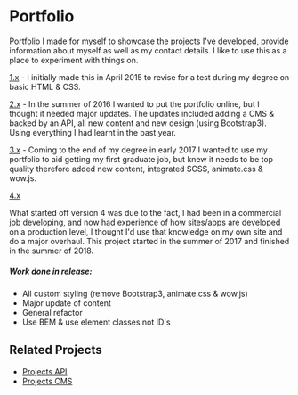 # Portfolio

Portfolio I made for myself to showcase the projects I've developed, provide information about myself as well as my contact details. I like to use this as a place to experiment with things on.

[1.x](https://github.com/jahidulpabelislam/portfolio/tree/releases/tag/v1) - I initially made this in April 2015 to revise for a test during my degree on basic HTML &amp; CSS.

[2.x](https://github.com/jahidulpabelislam/portfolio/tree/releases/tag/v2) - In the summer of 2016 I wanted to put the portfolio online, but I thought it needed major updates. The updates included adding a CMS & backed by an API, all new content and new design (using Bootstrap3). Using everything I had learnt in the past year.

[3.x](https://github.com/jahidulpabelislam/portfolio/tree/releases/tag/v3) - Coming to the end of my degree in early 2017 I wanted to use my portfolio to aid getting my first graduate job, but knew it needs to be top quality therefore added new content, integrated SCSS, animate.css &amp; wow.js.



[4.x](https://github.com/jahidulpabelislam/portfolio/tree/releases/tag/v4)

What started off version 4 was due to the fact, I had been in a commercial job developing, and now had experience of how sites/apps are developed on a production level, I thought I'd use that knowledge on my own site and do a major overhaul. This project started in the summer of 2017 and finished in the summer of 2018.

##### Work done in release:

- All custom styling (remove Bootstrap3, animate.css &amp; wow.js)
- Major update of content
- General refactor
- Use BEM &amp; use element classes not ID's

## Related Projects

- [Projects API](https://github.com/jahidulpabelislam/portfolio-api)
- [Projects CMS](https://github.com/jahidulpabelislam/portfolio-cms)
